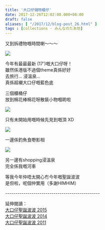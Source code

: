 ```yaml
---
title: '大口仔儲物櫃仔'
date: 2017-12-26T12:02:00.000+08:00
draft: false
aliases: [ "/2017/12/blog-post_26.html" ]
tags : [collections - みんなのたあ坊]
---
```


又到拆禮物嘅時間喇～～～  

[![](https://c1.staticflickr.com/5/4633/24243929977_f4f60e571f_z.jpg)](https://c1.staticflickr.com/5/4633/24243929977_f4f60e571f_z.jpg)

今年有最最最新 (17')嘅大口仔呀！  
雖然係港版不過個theme真係好好  
去旅行... 浸溫泉...  
真係超襯大口仔嘅藍色底  
  
三個櫃桶仔  
放到棉花棒棉花呀散裝小物嗰啲啦  

[![](https://c1.staticflickr.com/5/4731/24243929387_0f3ce9ef38_z.jpg)](https://c1.staticflickr.com/5/4731/24243929387_0f3ce9ef38_z.jpg)

只有未開始用嘅時候先見到嘅頂 XD  

[![](https://c1.staticflickr.com/5/4634/38222932365_0523131d52_z.jpg)](https://c1.staticflickr.com/5/4634/38222932365_0523131d52_z.jpg)

一邊係釣魚食嘢影相  

[![](https://c1.staticflickr.com/5/4691/39073726842_4a413529ac_z.jpg)](https://c1.staticflickr.com/5/4691/39073726842_4a413529ac_z.jpg)

另一邊有shopping浸溫泉  
完全係我嘅河車  
  
  
等我今年仲唔太開心冇今年嘅聖誕波波  
是但啦，呢個仲實用（多謝HIMHIM）  
  
\-----------------------------------------------  
  
  
延伸閱讀：  
[大口仔聖誕波波 2015](https://www.hidie.net/2015/12/blog-post.html)  
[大口仔聖誕波波 2014](https://www.hidie.net/2014/12/blog-post_25.html)  
[大口仔聖誕波波 2011](https://www.hidie.net/2013/12/blog-post_22.html)